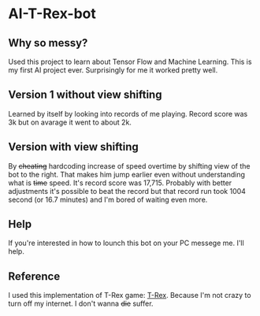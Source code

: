 # AI-T-Rex-bot

## Why so messy? 
Used this project to learn about Tensor Flow and Machine Learning.
This is my first AI project ever.
Surprisingly for me it worked pretty well.

## Version 1 without view shifting
Learned by itself by looking into records of me playing. Record score was 3k but on avarage it went to about 2k.

## Version with view shifting
By ~~cheating~~ hardcoding increase of speed overtime by shifting view of the bot to the right. That makes him jump earlier even without understanding what is ~~time~~ speed.
It's record score was 17,715. Probably with better adjustments it's possible to beat the record but that record run took 1004 second (or 16.7 minutes) and I'm bored of waiting even more.

## Help
If you're interested in how to lounch this bot on your PC messege me. I'll help.

## Reference
I used this implementation of T-Rex game: [T-Rex](http://www.trex-game.skipser.com/). Because I'm not crazy to turn off my internet. I don't wanna ~~die~~ suffer.
